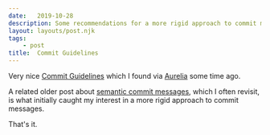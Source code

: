 ```yaml
---
date:   2019-10-28
description: Some recommendations for a more rigid approach to commit messages
layout: layouts/post.njk
tags:
    - post
title:  Commit Guidelines
---
```


Very nice [Commit Guidelines](https://github.com/aurelia/aurelia/blob/master/docs/CONTRIBUTING.md#git-commit-guidelines) which I found via [Aurelia](https://aurelia.io/) some time ago.

A related older post about [semantic commit messages](https://seesparkbox.com/foundry/semantic_commit_messages), which I often revisit, is what initially caught my interest in a more rigid approach to commit messages.

That's it.

